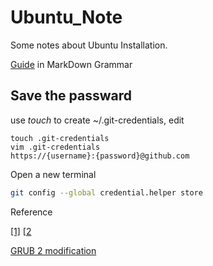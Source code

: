 # Ubuntu_Note
Some notes about Ubuntu Installation.

[Guide](https://coding.net/help/doc/project/markdown.html) in MarkDown Grammar

## Save the passward
use *touch* to create ~/.git-credentials, edit 

``` shell
touch .git-credentials
vim .git-credentials
https://{username}:{password}@github.com
```

Open a new terminal
``` bash
git config --global credential.helper store
```

Reference 

[[1]](https://www.cnblogs.com/wanqieddy/archive/2012/08/03/2621027.html)
[[2](http://www.jianshu.com/p/f54053afecf2)

[GRUB 2 modification](http://blog.csdn.net/lu_embedded/article/details/44353499)

